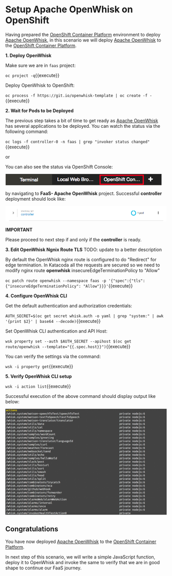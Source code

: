 # Setup Apache OpenWhisk on OpenShift

Having prepared the [OpenShift Container Platform](https://openshift.com]) environment to deploy [Apache OpenWhisk](https://openwhisk.apache.org/), in this scenario we will deploy [Apache OpenWhisk](https://openwhisk.apache.org/) to the [OpenShift Container Platform](https://openshift.com]).

**1. Deploy OpenWhisk**

Make sure we are in `faas` project:

``oc project -q``{{execute}}

Deploy OpenWhisk to OpenShift:

``oc process -f https://git.io/openwhisk-template | oc create -f -``{{execute}}

**2. Wait for Pods to be Deployed**

The previous step takes a bit of time to get ready as [Apache OpenWhisk](https://openwhisk.apache.org/) has several applications to be deployed.  You can watch the status via the following command:

``oc logs -f controller-0 -n faas | grep "invoker status changed"``{{execute}}

or

You can also see the status via OpenShift Console:

![OpenShift Console Tab](../assets/openshift-console-tab.png) 

by navigating to **FaaS- Apache OpenWhisk** project.  Successful **controller** deployment should look like:

![OpenWhisk Controller](../assets/ow_controller_up.png)

**IMPORTANT**

Please proceed to next step if and only if the **controller** is ready.

**3. Edit OpenWhisk Ngnix Route TLS**
TODO: update to a better description

By default the OpenWhisk nginx route is configured to do "Redirect" for edge termination.  In Katacoda all the requests are secured so we need to modify nginx route **openwhisk** insecureEdgeTerminationPolicy to "Allow"

``oc patch route openwhisk --namespace faas -p '{"spec":{"tls": {"insecureEdgeTerminationPolicy": "Allow"}}}'``{{execute}}

**4. Configure OpenWhisk CLI**

Get the default authentication and authorization credentials:

``AUTH_SECRET=$(oc get secret whisk.auth -o yaml | grep "system:" | awk '{print $2}' | base64 --decode)``{{execute}}

Set OpenWhisk CLI authentication and API Host:

``wsk property set --auth $AUTH_SECRET --apihost $(oc get route/openwhisk --template="{{.spec.host}}")``{{execute}}

You can verify the settings via the command:

``wsk -i property get``{{execute}}

**5. Verify OpenWhisk CLI setup**

``wsk -i action list``{{execute}}

Successful execution of the above command should display output like below:

![OpenWhisk Default Catalog](../assets/ow_catalog_actions.png)

## Congratulations

You have now deployed [Apache OpenWhisk](https://openwhisk.apache.org/) to the [OpenShift Container Platform](https://openshift.com]). 

In next step of this scenario, we will write a simple JavaScript function, deploy it to OpenWhisk and invoke the same to verify that we are in good shape to continue our FaaS journey.